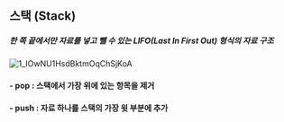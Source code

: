 ## 스택 (Stack)

##### 한 쪽 끝에서만 자료를 넣고 뺄 수 있는 LIFO(Last In First Out) 형식의 자료 구조

![1_IOwNU1HsdBktmOqChSjKoA](https://user-images.githubusercontent.com/62048410/125197635-7b36e180-e299-11eb-8a78-1e94680e886a.jpeg)

#### - pop : 스택에서 가장 위에 있는 항목을 제거
#### - push : 자료 하나를 스택의 가장 윗 부분에 추가

